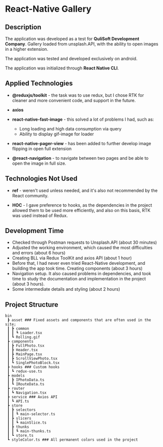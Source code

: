 # React-Native Gallery

## Description

<p>The application was developed as a test for <b>QuliSoft Development Company</b>.
Gallery loaded from unsplash.API, with the ability to open images in a higher extension.</p>

<p>The application was tested and developed exclusively on android.</p>

<p>The application was initialized through <b>React Native CLI</b>.</p>

## Applied Technologies

<p>

- <b>@reduxjs/toolkit</b> - the task was to use redux, but I chose RTK for cleaner and more convenient code, and support in the future.
- <b>axios</b>
- <b>react-native-fast-image</b> - this solved a lot of problems I had, such as:

  - Long loading and high data consumption via query
  - Ability to display gif-image for loader

- <b>react-native-pager-view</b> - has been added to further develop image flipping in open full extension

- <b>@react-navigation</b> - to navigate between two pages and be able to open the image in full size.
</p>

## Technologies Not Used

<p>

- <b>ref</b> - weren't used unless needed, and it's also not recommended by the React community.

- <b>HOC</b> - I gave preference to hooks, as the dependencies in the project allowed them to be used more efficiently, and also on this basis, RTK was used instead of Redux.

</p>

## Development Time

<p>

- Checked through Postman requests to Unsplash.API (about 30 minutes)
- Adjusted the working environment, which caused the most difficulties and errors (about 6 hours)
- Creating BLL via Redux ToolKit and axios API (about 1 hour)
- Before that, I had never even tried React-Native development, and building the app took time.
Creating components (about 3 hours)
- Navigation setup. It also caused problems in dependencies, and took time to study the documentation and implementation in the project (about 3 hours).
- Some intermediate details and styling (about 2 hours)

</p>

## Project Structure

```
bin
 ┣ asset ### Fixed assets and сomponents that are often used in the site;
 ┃ ┣ common
 ┃ ┃ ┗ Loader.tsx
 ┃ ┗ Rolling.gif
 ┣ components 
 ┃ ┣ FullPhoto.tsx
 ┃ ┣ Header.tsx
 ┃ ┣ MainPage.tsx
 ┃ ┣ ScrollViewPhoto.tsx
 ┃ ┗ SinglePhotoBlock.tsx
 ┣ hooks ### Custom hooks
 ┃ ┗ redux-use.ts
 ┣ models 
 ┃ ┣ IPhotoData.ts
 ┃ ┗ IRouteData.ts
 ┣ router
 ┃ ┗ Navigation.tsx
 ┣ service ### Axios API
 ┃ ┗ API.ts
 ┣ store
 ┃ ┣ selectors
 ┃ ┃ ┗ main-selector.ts
 ┃ ┣ slicers
 ┃ ┃ ┗ mainSlice.ts
 ┃ ┣ thunks
 ┃ ┃ ┗ main-thunks.ts
 ┃ ┗ store.ts
 ┗ styleColor.ts ### All permanent colors used in the project
```